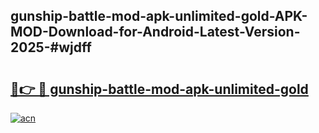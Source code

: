 ## gunship-battle-mod-apk-unlimited-gold-APK-MOD-Download-for-Android-Latest-Version-2025-#wjdff

# <h2><a href="https://bedroomkl.my?title=gunship-battle-mod-apk-unlimited-gold&ref=20M">🔗👉 🔴 gunship-battle-mod-apk-unlimited-gold</a></h2>

[![acn](https://github.com/user-attachments/assets/0f9c940e-d8b0-45ae-aac7-cd30a18b3e1c)](https://bedroomkl.my?title=gunship-battle-mod-apk-unlimited-gold&ref=20M)

